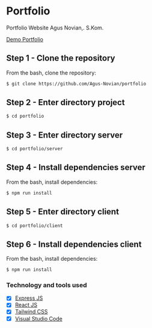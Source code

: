 # Portfolio
Portfolio Website Agus Novian,. S.Kom.

[Demo Portfolio](https://agus-novian.github.io/portfolio/)

## Step 1 - Clone the repository
From the bash, clone the repository:
```bash
$ git clone https://github.com/Agus-Novian/portfolio
```

## Step 2 - Enter directory project
```bash
$ cd portfolio
```

## Step 3 - Enter directory server
```bash
$ cd portfolio/server
```

## Step 4 - Install dependencies server
From the bash, install dependencies:
```bash
$ npm run install
```

## Step 5 - Enter directory client
```bash
$ cd portfolio/client
```

## Step 6 - Install dependencies client
From the bash, install dependencies:
```bash
$ npm run install
```

### Technology and tools used
- [X] [Express JS](http://expressjs.com/)
- [X] [React JS](https://reactjs.org/)
- [X] [Tailwind CSS](https://tailwindcss.com/)
- [X] [Visual Studio Code](https://code.visualstudio.com/)